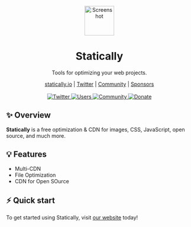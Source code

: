 <p align="center">
  <a href="https://statically.io/screenshot/">
    <img src="https://cdn.statically.io/img/statically.io/images/branding/statically-mark.svg" alt="Screenshot" height="80"/>
  </a>
</p>

<h1 align="center">Statically</h1>

<p align="center">Tools for optimizing your web projects.</p>

<p align="center">
  <a href="https://statically.io">statically.io</a> |
  <a href="https://twitter.com/staticallyio">Twitter</a> |
  <a href="https://statically.discourse.group">Community</a> |
  <a href="https://statically.io/sponsors/">Sponsors</a>
  <br /><br />
	<a href="https://twitter.com/staticallyio">
    <img src="https://img.shields.io/twitter/follow/staticallyio?label=Follow&style=social" alt="Twitter" />
  </a>
  <a href="https://statically.io">
    <img src="https://img.shields.io/badge/users-10K%2B-success" alt="Users" />
  </a>
  <a href="https://statically.discourse.group">
    <img src="https://img.shields.io/discourse/status?server=https%3A%2F%2Fstatically.discourse.group" alt="Community" />
  </a>
  <a href="https://www.patreon.com/fransallen">
    <img src="https://img.shields.io/badge/donate-Patreon-ff69b4" alt="Donate" />
  </a>
</p>

## :sparkles: Overview

**Statically** is a free optimization & CDN for images, CSS, JavaScript, open source, and much more.

## :bulb: Features

- Multi-CDN
- File Optimization
- CDN for Open SOurce

## :zap: Quick start

To get started using Statically, visit [our website](https://statically.io) today!